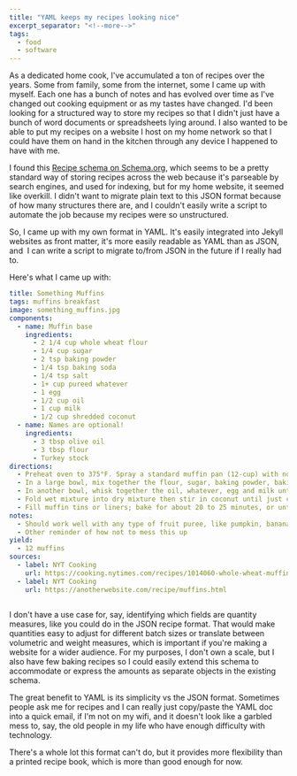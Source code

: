 ```yaml
---
title: "YAML keeps my recipes looking nice"
excerpt_separator: "<!--more-->"
tags:
  - food
  - software
---
```


As a dedicated home cook, I've accumulated a ton of recipes over the years. Some from family, some from the internet, some I came up with myself. Each one has a bunch of notes and has evolved over time as I've changed out cooking equipment or as my tastes have changed. I'd been looking for a structured way to store my recipes so that I didn't just have a bunch of word documents or spreadsheets lying around. I also wanted to be able to put my recipes on a website I host on my home network so that I could have them on hand in the kitchen through any device I happened to have with me.

I found this [Recipe schema on Schema.org](https://schema.org/Recipe), which seems to be a pretty standard way of storing recipes across the web because it's parseable by search engines, and used for indexing, but for my home website, it seemed like overkill. I didn't want to migrate plain text to this JSON format because of how many structures there are, and I couldn't easily write a script to automate the job because my recipes were so unstructured.

So, I came up with my own format in YAML. It's easily integrated into Jekyll websites as front matter, it's more easily readable as YAML than as JSON, and  I can write a script to migrate to/from JSON in the future if I really had to.

Here's what I came up with:

```yaml
title: Something Muffins
tags: muffins breakfast
image: something_muffins.jpg
components:
  - name: Muffin base
    ingredients:
      - 2 1/4 cup whole wheat flour
      - 1/4 cup sugar
      - 2 tsp baking powder
      - 1/4 tsp baking soda
      - 1/4 tsp salt
      - 1+ cup pureed whatever
      - 1 egg
      - 1/2 cup oil
      - 1 cup milk
      - 1/2 cup shredded coconut
  - name: Names are optional!
    ingredients:
      - 3 tbsp olive oil
      - 3 tbsp flour
      - Turkey stock
directions:
  - Preheat oven to 375°F. Spray a standard muffin pan (12-cup) with nonstick spray or line them with paper muffin liners.
  - In a large bowl, mix together the flour, sugar, baking powder, baking soda and salt.
  - In another bowl, whisk together the oil, whatever, egg and milk until whatever clumps are mostly dissolved.
  - Fold wet mixture into dry mixture then stir in coconut until just combined. The batter will look a little on the drier side.
  - Fill muffin tins or liners; bake for about 20 to 25 minutes, or until muffins are puffed and turning golden brown on top.
notes:
  - Should work well with any type of fruit puree, like pumpkin, banana, apple, etc.
  - Other reminder of how not to mess this up
yield:
  - 12 muffins
sources:
  - label: NYT Cooking
    url: https://cooking.nytimes.com/recipes/1014060-whole-wheat-muffins
  - label: NYT Cooking
    url: https://anotherwebsite.com/recipe/muffins.html
    
```

I don't have a use case for, say, identifying which fields are quantity measures, like you could do in the JSON recipe format. That would make quantities easy to adjust for different batch sizes or translate between volumetric and weight measures, which is important if you're making a website for a wider audience. For my purposes, I don't own a scale, but I also have few baking recipes so I could easily extend this schema to accommodate or express the amounts as separate objects in the existing schema.

The great benefit to YAML is its simplicity vs the JSON format. Sometimes people ask me for recipes and I can really just copy/paste the YAML doc into a quick email, if I'm not on my wifi, and it doesn't look like a garbled mess to, say, the old people in my life who have enough difficulty with technology.

There's a whole lot this format can't do, but it provides more flexibility than a printed recipe book, which is more than good enough for now.